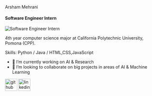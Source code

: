 Arsham Mehrani
#### Software Engineer Intern
![Software Engineer Intern](https://arturssmirnovs.github.io/github-profile-readme-generator/images/banner.png)

4th year computer science major at California Polytechnic University, Pomona (CPP). 

Skills: Python / Java / HTML,CSS,JavaScript

- 🔭 I’m currently working on AI & Research  
- 👯 I’m looking to collaborate on big projects in areas of AI & Machine Learning 


[<img src='https://cdn.jsdelivr.net/npm/simple-icons@3.0.1/icons/github.svg' alt='github' height='40'>](https://github.com/Arsham1024)  [<img src='https://cdn.jsdelivr.net/npm/simple-icons@3.0.1/icons/linkedin.svg' alt='linkedin' height='40'>](https://www.linkedin.com/in/https://www.linkedin.com/in/arsham-mehrani//)  



<!--
**Arsham1024/Arsham1024** is a ✨ _special_ ✨ repository because its `README.md` (this file) appears on your GitHub profile.

Here are some ideas to get you started:

- 🔭 I’m currently working on ...
- 🌱 I’m currently learning ...
- 👯 I’m looking to collaborate on ...
- 🤔 I’m looking for help with ...
- 💬 Ask me about ...
- 📫 How to reach me: ...
- 😄 Pronouns: ...
- ⚡ Fun fact: ...
-->
